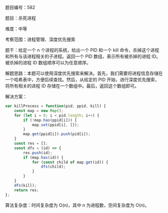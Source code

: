 题目编号：582

题目：杀死进程

难度：中等

考察范围：进程管理、深度优先搜索

题干：给定一个 n 个进程的系统，给出一个 PID 和一个 kill 命令，杀掉这个进程和所有与该进程相关的子进程。返回一个 PID 数组，表示所有被杀掉的进程 ID。被杀掉的进程 ID 数组顺序可以为任意顺序。

解题思路：本题可以使用深度优先搜索来解决。首先，我们需要将进程信息存储在一个哈希表中，方便后续查找。然后，从给定的 PID 开始，进行深度优先搜索，将所有相关的进程 ID 存储在一个数组中。最后，返回这个数组即可。

解决方案：

```javascript
var killProcess = function(pid, ppid, kill) {
    const map = new Map();
    for (let i = 0; i < pid.length; i++) {
        if (!map.has(ppid[i])) {
            map.set(ppid[i], []);
        }
        map.get(ppid[i]).push(pid[i]);
    }
    const res = [];
    const dfs = (id) => {
        res.push(id);
        if (map.has(id)) {
            for (const child of map.get(id)) {
                dfs(child);
            }
        }
    }
    dfs(kill);
    return res;
};
```

算法复杂度：时间复杂度为 O(n)，其中 n 为进程数，空间复杂度为 O(n)。
